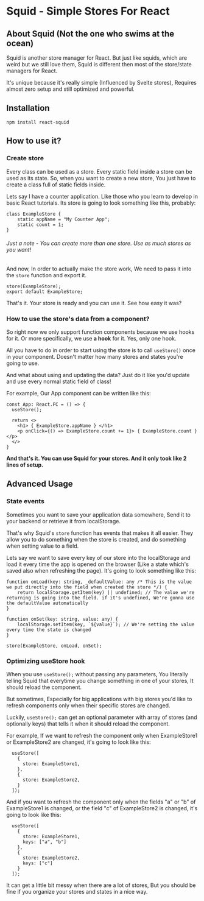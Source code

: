# Squid - Simple Stores For React

## About Squid (Not the one who swims at the ocean)

Squid is another store manager for React. But just like squids, which are weird but we still love them, Squid is different then most of the store/state managers for React.

It's unique because it's really simple (Influenced by Svelte stores), Requires almost zero setup and still optimized and powerful.

## Installation

    npm install react-squid

## How to use it? 

### Create store

Every class can be used as a store. Every static field inside a store can be used as its state. So, when you want to create a new store, You just have to create a class full of static fields inside. 

Lets say I have a counter application. Like those who you learn to develop in basic React tutorials. Its store is going to look something like this, probably:

	class ExampleStore {
	    static appName = "My Counter App";
	    static count = 1;
	}

###### Just a note - You can create more than one store. Use as much stores as you want!

And now, In order to actually make the store work, We need to pass it into the `store` function and export it.

	store(ExampleStore);
	export default ExampleStore;

That's it. Your store is ready and you can use it. See how easy it was? 

### How to use the store's data from a component?

So right now we only support function components because we use hooks for it. Or more specifically, we use **a hook** for it. Yes, only one hook.

All you have to do in order to start using the store is to call `useStore()`  once in your component. Doesn't matter how many stores and states you're going to use.

And what about using and updating the data? Just do it like you'd update and use every normal static field of class! 

For example, Our App component can be written like this:

	const App: React.FC = () => {
	  useStore();

	  return <>
	    <h1> { ExampleStore.appName } </h1>
	    <p onClick={() => ExampleStore.count += 1}> { ExampleStore.count } </p>
	  </>
	}

**And that's it. You can use Squid for your stores. And it only took like 2 lines of setup.**

## Advanced Usage

### State events

Sometimes you want to save your application data somewhere, Send it to your backend or retrieve it from localStorage. 

That's why Squid's `store` function has events that makes it all easier. They allow you to do something when the store is created, and do something when setting value to a field. 

Lets say we want to save every key of our store into the localStorage and load it every time the app is opened on the browser (Like a state which's saved also when refreshing the page). It's going to look something like this:

	function onLoad(key: string, _defaultValue: any /* This is the value we put directly into the field when created the store */) {
	    return localStorage.getItem(key) || undefined; // The value we're returning is going into the field. if it's undefined, We're gonna use the defaultValue automatically
	}

	function onSet(key: string, value: any) {
	    localStorage.setItem(key, `${value}`); // We're setting the value every time the state is changed
	}

	store(ExampleStore, onLoad, onSet);  

### Optimizing useStore hook

When you use `useStore();` without passing any parameters, You literally telling Squid that everytime you change something in one of your stores, It should reload the component.

But sometimes, Especially for big applications with big stores you'd like to refresh components only when their specific stores are changed. 

Luckily, `useStore();` can get an optional parameter with array of stores (and optionally keys) that tells it when it should reload the component.

For example, If we want to refresh the component only when ExampleStore1 or ExampleStore2 are changed, it's going to look like this:

	  useStore([
	    {
	      store: ExampleStore1,
	    },
	    {
	      store: ExampleStore2,
	    }
	  ]);

And if you want to refresh the component only when the fields "a" or "b" of ExampleStore1 is changed, or the field "c" of ExampleStore2 is changed, it's going to look like this:

	  useStore([
	    {
	      store: ExampleStore1,
	      keys: ["a", "b"]
	    },
	    {
	      store: ExampleStore2,
	      keys: ["c"]
	    }
	  ]);

It can get a little bit messy when there are a lot of stores, But you should be fine if you organize your stores and states in a nice way.

